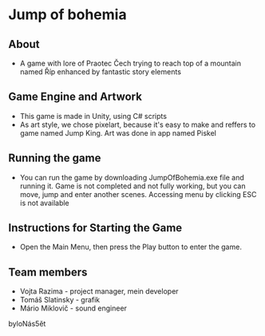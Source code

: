 # Jump of bohemia
## About
- A game with lore of Praotec Čech trying to reach top of a mountain named Říp enhanced by fantastic story elements

## Game Engine and Artwork
- This game is made in Unity, using C# scripts
- As art style, we chose pixelart, because it's easy to make and reffers to game named Jump King. Art was done in app named Piskel 

## Running the game
- You can run the game by downloading JumpOfBohemia.exe file and running it. Game is not completed and not fully working, but you can move, jump and enter another scenes. Accessing menu by clicking ESC is not available

## Instructions for Starting the Game
- Open the Main Menu, then press the Play button to enter the game.

## Team members
- Vojta Razima - project manager, mein developer
- Tomáš Slatinsky - grafik
- Mário Miklovič - sound engineer

byloNás5ět